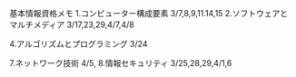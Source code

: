 基本情報資格メモ
1.コンピューター構成要素 3/7,8,9,11.14,15
2.ソフトウェアとマルチメディア 3/17,23,29,4/7,4/8

4.アルゴリズムとプログラミング 3/24



7.ネットワーク技術 4/5,
8.情報セキュリティ 3/25,28,29,4/1,6
